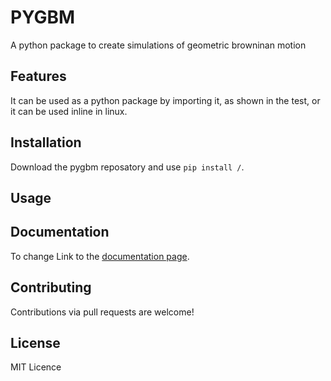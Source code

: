 # PYGBM

A python package to create simulations of geometric browninan motion

## Features
It can be used as a python package by importing it, as shown in the test, or it can be used inline in linux.

## Installation

Download the pygbm reposatory and use `pip install /`.

## Usage


## Documentation

To change
Link to the [documentation page](https://your-readthedocs-url-here).

## Contributing

Contributions via pull requests are welcome!

## License

MIT Licence